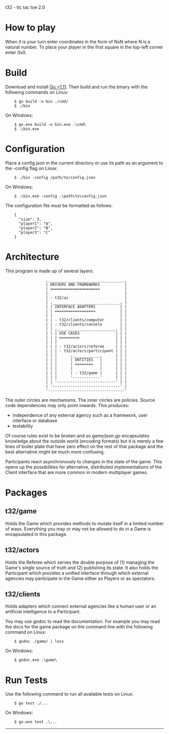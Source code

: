 t32 - tic tac toe 2.0


How to play
===========

When it is your turn enter coordinates in the form of NxN where N is a natural
number. To place your player in the first square in the top-left corner enter
0x0.


Build
=====

Download and install [Go >1.11][1]. Then build and run the binary with the
following commands on Linux:

        $ go build -o bin ./cmd/
        $ ./bin

On Windows:

        $ go.exe build -o bin.exe .\cmd\
        $ .\bin.exe


Configuration
=============

Place a config.json in the current directory or use its path as an argument to
the -config flag on Linux:

        $ ./bin -config /path/to/config.json

On Windows:
        
        $ .\bin.exe -config .\path\to\config.json

The configuration file must be formatted as follows:

        {
          "size": 3,
          "player1": "A",
          "player2": "B",
          "player3": "C"
        }



Architecture
============

This program is made up of several layers:

                      ,__________________________________,
                      | DRIVERS AND FRAMEWORKS           |
                      | ======================           |
                      |                                  |
                      | - t32/ai                         |
                      | ,______________________________, |
                      | | INTERFACE ADAPTERS           | |
                      | | ==================           | |
                      | |                              | |
                      | | - t32/clients/computer       | |
                      | | - t32/clients/console        | |
                      | | ,__________________________, | |
                      | | | USE CASES                | | |
                      | | | =========                | | |
                      | | |                          | | |
                      | | | - t32/actors/referee     | | |
                      | | | - t32/actors/participant | | |
                      | | |      ,____________,      | | |
                      | | |      | ENTITIES   |      | | |
                      | | |      | ========   |      | | |
                      | | |      |            |      | | |
                      | | |      | - t32/game |      | | |
                      | | |      '------------'      | | |
                      | | '--------------------------' | |
                      | '------------------------------' |
                      '----------------------------------' 

The outer circles are mechanisms. The inner circles are policies. Source code
dependencies may only point inwards. This produces:

- independence of any external agency such as a framework, user interface or
  database
- testability

Of course rules exist to be broken and so game/json.go encapsulates knowledge
about the outside world (encoding formats) but it is merely a few lines of
boiler plate that have zero effect on the rest of that package and the
best alternative might be much more confusing.

Participants react asynchronously to changes in the state of the game. This
opens up the possibilities for alternative, distributed implementations of the
Client interface that are more common in modern multiplayer games.


Packages
========

t32/game
--------

Holds the Game which provides methods to mutate itself in a limited number of
ways. Everything you may or may not be allowed to do in a Game is encapsulated
in this package.


t32/actors
----------

Holds the Referee which serves the double purpose of (1) managing the Game's
single source of truth and (2) publishing its state. It also holds the
Participant which provides a unified interface through which external agencies
may participate in the Game either as Players or as spectators.


t32/clients
-----------

Holds adapters which connect external agencies like a human user or an
artificial intelligence to a Participant.

You may use godoc to read the documentation. For example you may read the docs
for the game package on the command line with the following command on Linux:

        $ godoc ./game/ | less

On Windows:

        $ godoc.exe .\game\


Run Tests
=========

Use the following command to run all available tests on Linux:

        $ go test ./...

On Windows:

        $ go.exe test .\...


---

[1]: https://golang.org/dl/
